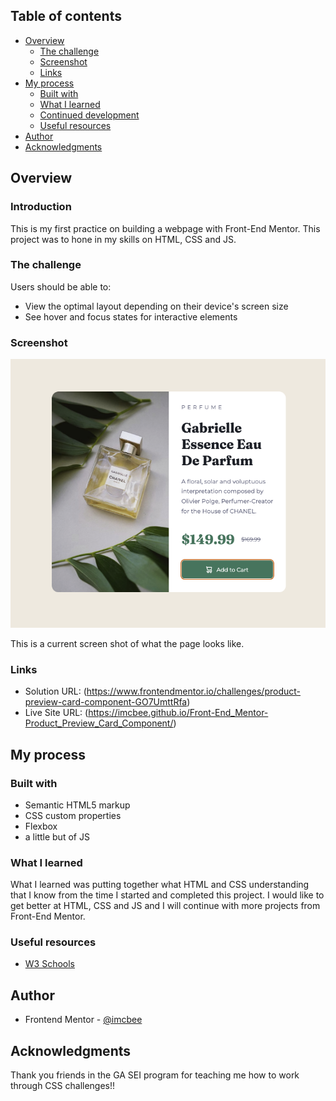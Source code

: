## Table of contents

- [Overview](#overview)
  - [The challenge](#the-challenge)
  - [Screenshot](#screenshot)
  - [Links](#links)
- [My process](#my-process)
  - [Built with](#built-with)
  - [What I learned](#what-i-learned)
  - [Continued development](#continued-development)
  - [Useful resources](#useful-resources)
- [Author](#author)
- [Acknowledgments](#acknowledgments)


## Overview

### Introduction

This is my first practice on building a webpage with Front-End Mentor.  This project was to hone in my skills on HTML, CSS and JS.

### The challenge

Users should be able to:

- View the optimal layout depending on their device's screen size
- See hover and focus states for interactive elements

### Screenshot

![](./screenshot.png)

This is a current screen shot of what the page looks like.

### Links

- Solution URL: (https://www.frontendmentor.io/challenges/product-preview-card-component-GO7UmttRfa)
- Live Site URL: (https://imcbee.github.io/Front-End_Mentor-Product_Preview_Card_Component/)

## My process

### Built with

- Semantic HTML5 markup
- CSS custom properties
- Flexbox
- a little but of JS

### What I learned

What I learned was putting together what HTML and CSS understanding that I know from the time I started and completed this project.  I would like to get better at HTML, CSS and JS and I will continue with more projects from Front-End Mentor.

### Useful resources

- [W3 Schools](https://www.w3schools.com/) 

## Author

- Frontend Mentor - [@imcbee](https://www.frontendmentor.io/profile/imcbee)


## Acknowledgments

Thank you friends in the GA SEI program for teaching me how to work through CSS challenges!!
